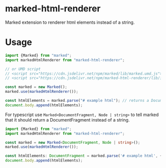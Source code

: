 # marked-html-renderer

Marked extension to renderer html elements instead of a string.

# Usage

```js
import {Marked} from "marked";
import markedHtmlRenderer from "marked-html-renderer";

// or UMD script
// <script src="https://cdn.jsdelivr.net/npm/marked/lib/marked.umd.js"></script>
// <script src="https://cdn.jsdelivr.net/npm/marked-html-renderer/lib/index.umd.js"></script>

const marked = new Marked();
marked.use(markedHtmlRenderer());

const htmlElements = marked.parse("# example html"); // returns a DocumentFragment
document.body.append(htmlElements);
```

For typescript use `Marked<DocumentFragment, Node | string>` to tell marked that it should return a DocumentFragment instead of a string.

```ts
import {Marked} from "marked";
import markedHtmlRenderer from "marked-html-renderer";

const marked = new Marked<DocumentFragment, Node | string>();
marked.use(markedHtmlRenderer());

const htmlElements: DocumentFragment = marked.parse('# example html', { async: false });
document.body.append(htmlElements);
```
